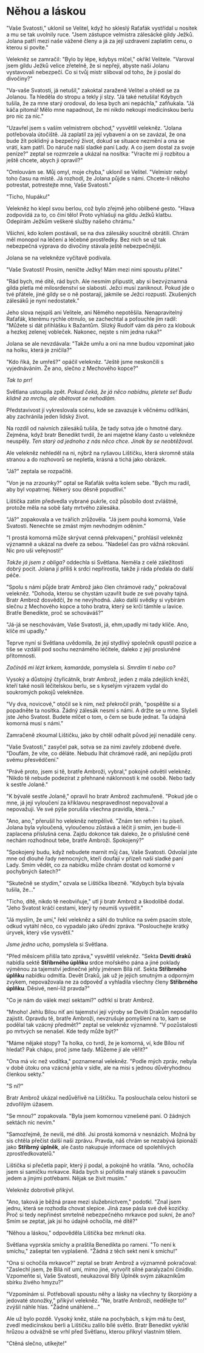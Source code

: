# Něhou a láskou

"Vaše Svatosti," uklonil se Velitel, když ho skleslý Raťafák vystřídal u nosítek a mu se tak uvolnily ruce. "Jsem zástupce velmistra zálesácké gildy Ježků. Jolana patří mezi naše vážené členy a já za její uzdravení zaplatím cenu, o kterou si povíte."

Velekněz se zamračil: "Bylo by lépe, kdybys mlčel," okřikl Velitele. "Varoval jsem gildu Ježků velice zřetelně, že si nepřeji, abyste naši Jolanu vystavovali nebezpečí. Co si tvůj mistr sliboval od toho, že ji poslal do divočiny?"

"Va-vaše Svatosti, já netušil," zakoktal zaraženě Velitel a ohlédl se za Jolanou. Ta hleděla do stropu a tekly jí slzy. "Já také netušila! Kdybych tušila, že za mne starý orodoval, do lesa bych ani nepáchla," zafňukala. "Já káča pitomá! Mělo mne napadnout, že mi nikdo nekoupí medicínskou berlu pro nic za nic."

"Uzavřel jsem s vaším velmistrem obchod," vysvětlil velekněz. "Jolana potřebovala útočiště. Já zaplatil za její vybavení a on se zavázal, že ona bude žít poklidný a bezpečný život, dokud se situace nezmění a ona se vrátí, kam patří. Do náruče naší sladké paní Lady. A co jsem dostal za svoje peníze?" zeptal se rozmrzele a ukázal na nosítka: "Vracíte mi ji rozbitou a ještě chcete, abych ji opravil?"

"Omlouvám se. Můj omyl, moje chyba," uklonil se Velitel. "Velmistr nebyl toho času na místě. Já rozhodl, že Jolana půjde s námi. Chcete-li někoho potrestat, potrestejte mne, Vaše Svatosti."  

"Ticho, hlupáku!" 

Velekněz ho klepl svou berlou, což bylo zřejmě jeho oblíbené gesto. "Hlava zodpovídá za to, co činí tělo! Proto vyhlašuji na gildu Ježků klatbu. Odepírám Ježkům veškeré služby našeho chrámu."

Všichni, kdo kolem postávali, se na dva zálesáky soucitně obrátili. Chrám měl monopol na léčení a léčebné prostředky. Bez nich se už tak nebezpečná výprava do divočiny stávala ještě nebezpečnější.

Jolana se na velekněze vyčítavě podívala.

"Vaše Svatosti! Prosím, neničte Ježky! Mám mezi nimi spoustu přátel."

"Rád bych, mé dítě, rád bych. Ale nesmím připustit, aby si bezvýznamná gilda pletla mé milosrdenství se slabostí. Ježci musí zaniknout. Pokud jde o tvé přátele, jiné gildy se o ně postarají, jakmile se Ježci rozpustí. Zkušených zálesáků je nyní nedostatek."  

Jeho slova nejspíš ani Velitele, ani Němého nepotěšila. Nenapravitelný Raťafák, kterému rychle otrnulo, se zachechtal a poťouchle jim radil: "Můžete si dát přihlášku k Bažantům. Slizký Rudolf vám dá péro za klobouk a hezkej zelenej vobleček. Nakonec, nejste s ním jedna ruka?"

Jolana se ale nevzdávala: "Takže umřu a oni na mne budou vzpomínat jako na holku, která je zničila?"

"Kdo říká, že umřeš?" opáčil velekněz. "Ještě jsme neskončili s vyjednáváním. Že ano, slečno z Mechového kopce?"

*Tak to prr!*

Světlana ustoupila zpět. *Pokud čeká, že já něco nabídnu, pletete se! Budu klidně za mrchu, ale obětovat se nehodlám.*

Představivost jí vykreslovala scénu, kde se zavazuje k věčnému odříkání, aby zachránila jeden lidský život.

Na rozdíl od naivních zálesáků tušila, že tady sotva jde o hmotné dary. Zejména, když bratr Benedikt tvrdil, že ani majetné klany často u velekněze neuspěly. *Ten starý od jednoho z nás něco chce. Jinak by se neobtěžoval.*  

Ale velekněz nehleděl na ni, nýbrž na ryšavou Lištičku, která skromně stála stranou a do rozhovorů se nepletla, krásná a tichá jako obrázek.

"Já?" zeptala se rozpačitě.

"Von je na zrzounky?" optal se Raťafák světa kolem sebe. "Bych mu radil, aby byl vopatrnej. Někerý sou děsně popudliví."

Lištička zatím předvedla vybrané pukrle, což působilo dost zvláštně, protože měla na sobě šaty mrtvého zálesáka.

"Já?" zopakovala a ve tvářích zrůžověla. "Já jsem pouhá komorná, Vaše Svatosti. Nenechte se zmást mým nevhodným oděním."

"I prostá komorná může skrývat cenná překvapení," prohlásil velekněz významně a ukázal na dveře za sebou. "Nadešel čas pro vážná rokování. Nic pro uši veřejnosti!"

*Takže já jsem z obliga?* oddechla si Světlana. Neměla z celé záležitosti dobrý pocit. Jolana jí příliš k srdci nepřirostla, takže ji ráda předala do další péče.

"Spolu s námi půjde bratr Ambrož jako člen chrámové rady," pokračoval velekněz. "Dohoda, kterou se chystám uzavřít bude ze své povahy tajná. Bratr Ambrož dosvědčí, že ne nevýhodná. Jako další svědky si vybírám slečnu z Mechového kopce a toho bratra, který se krčí támhle u lavice. Bratře Benedikte, proč se schováváš?"

"Já-já se neschovávám, Vaše Svatosti, já, ehm,upadly mi tady klíče. Ano, klíče mi upadly."

Teprve nyní si Světlana uvědomila, že její stydlivý společník opustil pozice a tiše se vzdálil pod sochu neznámého léčitele, daleko z její prosluněné přítomnosti.

*Začínáš mi lézt krkem, kamaráde,* pomyslela si. *Smrdím ti nebo co?*

Vysoký a důstojný čtyřicátník, bratr Ambrož, jeden z mála zdejších kněží, kteří také nosili léčitelskou berlu, se s kyselým výrazem vydal do soukromých pokojů velekněze.

"Vy dva, novicové," otočil se k nim, než překročil práh, "pospěšte si a popadněte ta nosítka. Žádný zálesák nesmí s námi. A držte se u mne. Slyšeli jste Jeho Svatost. Budete mlčet o tom, o čem se bude jednat. Ta údajná komorná musí s námi."

Zamračeně zkoumal Lištičku, jako by chtěl odhalit původ její nenadálé ceny.

"Vaše Svatosti," zasyčel pak, sotva se za nimi zavřely zdobené dveře. "Doufám, že víte, co děláte. Nebudu lhát chrámové radě, ani nepůjdu proti svému přesvědčení."

"Právě proto, jsem si tě, bratře Ambroži, vybral," pokojně odvětil velekněz. "Nikdo tě nebude podezírat z přehnané náklonnosti k mé osobě. Nebo tady k sestře Jolaně."

"K bývalé sestře Jolaně," opravil ho bratr Ambrož zachmuřeně. "Pokud jde o mne, já její vyloučení za křiklavou nespravedlnost nepovažoval a nepovažuji. Ve své pýše porušila všechna pravidla, která..."

"Ano, ano," přerušil ho velekněz netrpělivě. "Znám ten refrén i tu píseň. Jolana byla vyloučená, vyloučenou zůstává a léčit ji smím, jen bude-li zaplacena příslušná cena. Zajdu dokonce tak daleko, že o příslušné ceně nechám rozhodnout tebe, bratře Ambroži. Spokojený?"

"Spokojený budu, když nebudete marnit můj čas, Vaše Svatosti. Odvolal jste mne od dlouhé řady nemocných, kteří doufají v přízeň naší sladké paní Lady. Smím vědět, co za nabídku může chrám dostat od komorné v pochybných šatech?"

"Skutečně se stydím," ozvala se Lištička líbezně. "Kdybych byla bývala tušila, že..."

"Ticho, dítě, nikdo tě neobviňuje," utl ji bratr Ambrož a škodolibě dodal. "Jeho Svatost kráčí cestami, který ty neumíš vysvětlit."

"Já myslím, že umí," řekl velekněz a sáhl do truhlice na svém psacím stole, odkud vytáhl něco, co vypadalo jako úřední zpráva. "Poslouchejte krátký úryvek, který vše vysvětlí."

*Jsme jedno ucho,* pomyslela si Světlana.

"Před měsícem přišla tato zpráva," vysvětlil velekněz. "Sekta **Devíti draků** nabídla sektě **Stříbrného úplňku** srdce mořského pána a jiné poklady výměnou za tajemství jedinečné jehly jménem Bílá niť. Sekta **Stříbrného úplňku** nabídku odmítla. Devět Draků, jak už je jejich smutným a odporným zvykem, nepovažovala ne za odpověď a vyhladila všechny členy **Stříbrného úplňku**. Děsivé, není-liž pravda?"

"Co je nám do válek mezi sektami?" odfrkl si bratr Ambrož.

"Mnoho! Jehlu Bílou niť ani tajemství její výroby se Devíti Drakům nepodařilo zajistit. Opravdu tě, bratře Ambroži, nevzrušuje pomyšlení na to, kam se podělal tak vzácný předmět?" zeptal se velekněz významně. "V pozůstalosti po mrtvých se nenašel. Kde tedy může být?"

"Máme nějaké stopy? Ta holka, co tvrdí, že je komorná, ví, kde Bílou niť hledat? Pak chápu, proč jsme tady. Můžeme jí ale věřit?"

"Ona má víc než vodítka," poznamenal velekněz. "Podle mých zpráv, nebyla v době útoku ona vzácná jehla v sídle, ale na misi s jednou důvěryhodnou členkou sekty."

"S ní?"

Bratr Ambrož ukázal nedůvěřivě na Lištičku. Ta poslouchala celou historii se zdvořilým úžasem.

"Se mnou?" zopakovala. "Byla jsem komornou vznešené paní. O žádných sektách nic nevím."

"Samozřejmě, že nevíš, mé dítě. Jsi prostá komorná v nesnázích. Možná by sis chtěla přečíst další naši zprávu. Pravda, náš chrám se nezabývá špionáží jako **Stříbrný úplněk**, ale často nakupuje informace od spolehlivých zprostředkovatelů."

Lištička si přečetla papír, který ji podal, a pokojně ho vrátila. "Ano, ochočila jsem si samičku mrkavce. Ráda bych si pořídila malý stánek s pavoučím jedem a jinými potřebami. Nějak se živit musím."

Velekněz dobrotivě přikývl.

"Ano, taková je běžná praxe mezi služebnictvem," podotkl. "Znal jsem jednu, která se rozhodla chovat slepice. Jiná zase pásla své dvě kozičky. Proč si tedy nepřinést smrtelně nebezpečného mrkavce pod sukní, že ano? Smím se zeptat, jak jsi ho údajně ochočila, mé dítě?"

"Něhou a láskou," odpověděla Lištička bez mrknutí oka.

Světlana vyprskla smíchy a praštila Benedikta po rameni. "To není k smíchu," zašeptal ten vyplašeně. "Žádná z těch sekt není k smíchu!"

"Ona si ochočila mrkavce?" zeptal se bratr Ambrož a významně pokračoval: "Zaslechl jsem, že Bílá niť umí, mimo jiné, vytvořit silné paralyzační činidlo. Vzpomeňte si, Vaše Svatosti, neukazoval Bílý Úplněk svým zákazníkům sbírku živého hmyzu?"

"Vzpomínám si. Potřebovali spoustu něhy a lásky na všechny ty škorpióny a jedovaté stonožky," přikývl velekněz. "Ne, bratře Ambroži, nedělejte to!" zvýšil náhle hlas. "Žádné unáhlené..."

Ale už bylo pozdě. Vysoký kněz, stále na pochybách, s kým má tu čest, zvedl medicínskou berli a Lištičku zalilo bílé světlo. Bratr Benedikt vykřikl hrůzou a odvážně se vrhl před Světlanu, kterou přikryl vlastním tělem.

"Ctěná slečno, utíkejte!"



